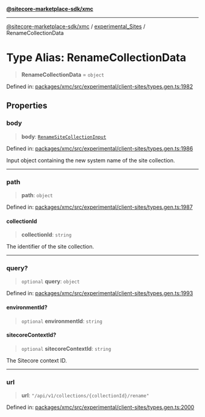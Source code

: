 [**@sitecore-marketplace-sdk/xmc**](../../../../README.md)

***

[@sitecore-marketplace-sdk/xmc](../../../../README.md) / [experimental\_Sites](../README.md) / RenameCollectionData

# Type Alias: RenameCollectionData

> **RenameCollectionData** = `object`

Defined in: [packages/xmc/src/experimental/client-sites/types.gen.ts:1982](https://github.com/Sitecore/marketplace-sdk/blob/main/packages/xmc/src/experimental/client-sites/types.gen.ts#L1982)

## Properties

### body

> **body**: [`RenameSiteCollectionInput`](RenameSiteCollectionInput.md)

Defined in: [packages/xmc/src/experimental/client-sites/types.gen.ts:1986](https://github.com/Sitecore/marketplace-sdk/blob/main/packages/xmc/src/experimental/client-sites/types.gen.ts#L1986)

Input object containing the new system name of the site collection.

***

### path

> **path**: `object`

Defined in: [packages/xmc/src/experimental/client-sites/types.gen.ts:1987](https://github.com/Sitecore/marketplace-sdk/blob/main/packages/xmc/src/experimental/client-sites/types.gen.ts#L1987)

#### collectionId

> **collectionId**: `string`

The identifier of the site collection.

***

### query?

> `optional` **query**: `object`

Defined in: [packages/xmc/src/experimental/client-sites/types.gen.ts:1993](https://github.com/Sitecore/marketplace-sdk/blob/main/packages/xmc/src/experimental/client-sites/types.gen.ts#L1993)

#### environmentId?

> `optional` **environmentId**: `string`

#### sitecoreContextId?

> `optional` **sitecoreContextId**: `string`

The Sitecore context ID.

***

### url

> **url**: `"/api/v1/collections/{collectionId}/rename"`

Defined in: [packages/xmc/src/experimental/client-sites/types.gen.ts:2000](https://github.com/Sitecore/marketplace-sdk/blob/main/packages/xmc/src/experimental/client-sites/types.gen.ts#L2000)
